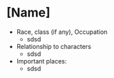 # [Name]
* Race, class (if any), Occupation
  * sdsd
* Relationship to characters
  * sdsd
* Important places:
  * sdsd

